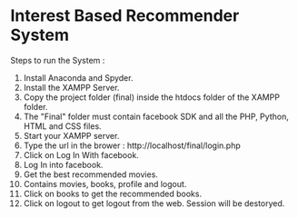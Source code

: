 # Interest Based Recommender System

Steps to run the System :
1. Install Anaconda and Spyder.
2. Install the XAMPP Server.
3. Copy the project folder (final) inside the htdocs folder of the XAMPP folder.
4. The "Final" folder must contain facebook SDK and all the PHP, Python, HTML and CSS files.
5. Start your XAMPP server.
6. Type the url in the brower : http://localhost/final/login.php
7. Click on Log In With facebook.
8. Log In into facebook.
9. Get the best recommended movies.
10. Contains movies, books, profile and logout.
11. Click on books to get the recommended books.
12. Click on logout to get logout from the web. Session will be destoryed.
